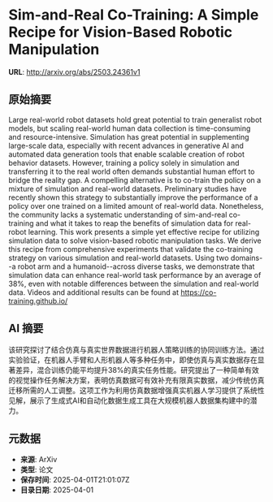 # Sim-and-Real Co-Training: A Simple Recipe for Vision-Based Robotic Manipulation

**URL**: http://arxiv.org/abs/2503.24361v1

## 原始摘要

Large real-world robot datasets hold great potential to train generalist
robot models, but scaling real-world human data collection is time-consuming
and resource-intensive. Simulation has great potential in supplementing
large-scale data, especially with recent advances in generative AI and
automated data generation tools that enable scalable creation of robot behavior
datasets. However, training a policy solely in simulation and transferring it
to the real world often demands substantial human effort to bridge the reality
gap. A compelling alternative is to co-train the policy on a mixture of
simulation and real-world datasets. Preliminary studies have recently shown
this strategy to substantially improve the performance of a policy over one
trained on a limited amount of real-world data. Nonetheless, the community
lacks a systematic understanding of sim-and-real co-training and what it takes
to reap the benefits of simulation data for real-robot learning. This work
presents a simple yet effective recipe for utilizing simulation data to solve
vision-based robotic manipulation tasks. We derive this recipe from
comprehensive experiments that validate the co-training strategy on various
simulation and real-world datasets. Using two domains--a robot arm and a
humanoid--across diverse tasks, we demonstrate that simulation data can enhance
real-world task performance by an average of 38%, even with notable differences
between the simulation and real-world data. Videos and additional results can
be found at https://co-training.github.io/


## AI 摘要

该研究探讨了结合仿真与真实世界数据进行机器人策略训练的协同训练方法。通过实验验证，在机器人手臂和人形机器人等多种任务中，即使仿真与真实数据存在显著差异，混合训练仍能平均提升38%的真实任务性能。研究提出了一种简单有效的视觉操作任务解决方案，表明仿真数据可有效补充有限真实数据，减少传统仿真迁移所需的人工调整。这项工作为利用仿真数据增强真实机器人学习提供了系统性见解，展示了生成式AI和自动化数据生成工具在大规模机器人数据集构建中的潜力。

## 元数据

- **来源**: ArXiv
- **类型**: 论文
- **保存时间**: 2025-04-01T21:01:07Z
- **目录日期**: 2025-04-01
